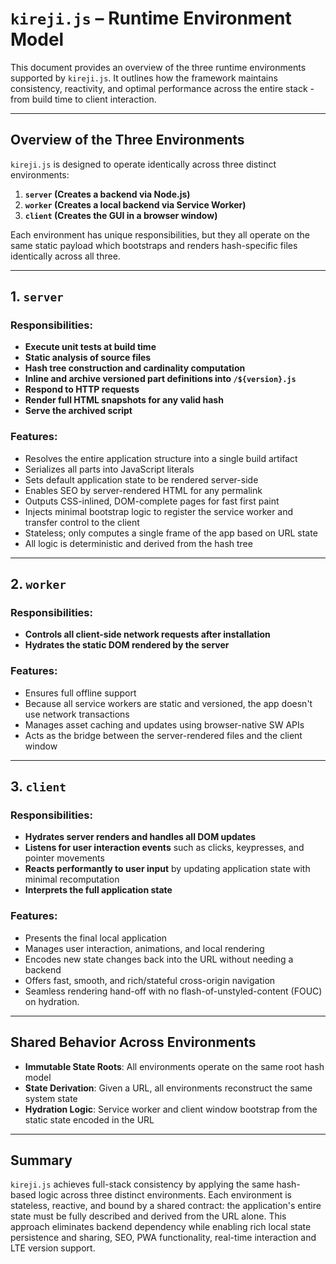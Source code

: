 # `kireji.js` – Runtime Environment Model

This document provides an overview of the three runtime environments supported by `kireji.js`. It outlines how the framework maintains consistency, reactivity, and optimal performance across the entire stack - from build time to client interaction.

---

## Overview of the Three Environments

`kireji.js` is designed to operate identically across three distinct environments:

1. **`server` (Creates a backend via Node.js)**
2. **`worker` (Creates a local backend via Service Worker)**
3. **`client` (Creates the GUI in a browser window)**

Each environment has unique responsibilities, but they all operate on the same static payload which bootstraps and renders hash-specific files identically across all three.

---

## 1. `server`

### Responsibilities:

- **Execute unit tests at build time** 
- **Static analysis of source files**
- **Hash tree construction and cardinality computation**
- **Inline and archive versioned part definitions into `/${version}.js`**
- **Respond to HTTP requests**
- **Render full HTML snapshots for any valid hash**
- **Serve the archived script**

### Features:

- Resolves the entire application structure into a single build artifact
- Serializes all parts into JavaScript literals
- Sets default application state to be rendered server-side
- Enables SEO by server-rendered HTML for any permalink
- Outputs CSS-inlined, DOM-complete pages for fast first paint
- Injects minimal bootstrap logic to register the service worker and transfer control to the client
- Stateless; only computes a single frame of the app based on URL state
- All logic is deterministic and derived from the hash tree

---

## 2. `worker`

### Responsibilities:

- **Controls all client-side network requests after installation**
- **Hydrates the static DOM rendered by the server**

### Features:

- Ensures full offline support
- Because all service workers are static and versioned, the app doesn't use network transactions
- Manages asset caching and updates using browser-native SW APIs
- Acts as the bridge between the server-rendered files and the client window

---

## 3. `client`

### Responsibilities:

- **Hydrates server renders and handles all DOM updates**
- **Listens for user interaction events** such as clicks, keypresses, and pointer movements
- **Reacts performantly to user input** by updating application state with minimal recomputation
- **Interprets the full application state**

### Features:

- Presents the final local application
- Manages user interaction, animations, and local rendering
- Encodes new state changes back into the URL without needing a backend
- Offers fast, smooth, and rich/stateful cross-origin navigation
- Seamless rendering hand-off with no flash-of-unstyled-content (FOUC) on hydration.

---

## Shared Behavior Across Environments

- **Immutable State Roots**: All environments operate on the same root hash model
- **State Derivation**: Given a URL, all environments reconstruct the same system state
- **Hydration Logic**: Service worker and client window bootstrap from the static state encoded in the URL

---

## Summary

`kireji.js` achieves full-stack consistency by applying the same hash-based logic across three distinct environments. Each environment is stateless, reactive, and bound by a shared contract: the application's entire state must be fully described and derived from the URL alone. This approach eliminates backend dependency while enabling rich local state persistence and sharing, SEO, PWA functionality, real-time interaction and LTE version support.
